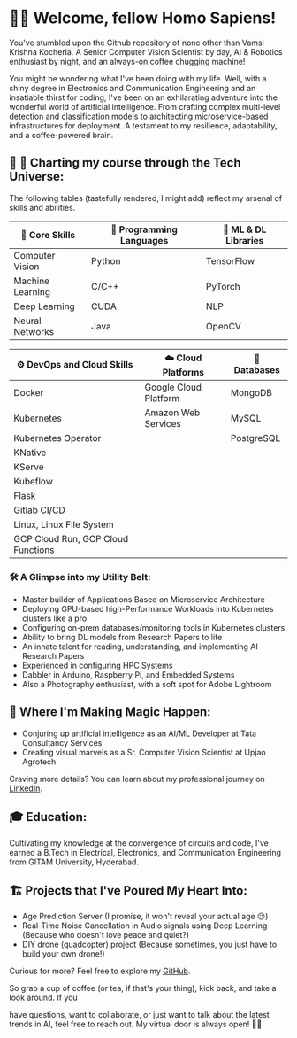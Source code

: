 # 👋👋 Welcome, fellow Homo Sapiens! 

You've stumbled upon the Github repository of none other than Vamsi Krishna Kocherla. A Senior Computer Vision Scientist by day, AI & Robotics enthusiast by night, and an always-on coffee chugging machine!

You might be wondering what I've been doing with my life. Well, with a shiny degree in Electronics and Communication Engineering and an insatiable thirst for coding, I've been on an exhilarating adventure into the wonderful world of artificial intelligence. From crafting complex multi-level detection and classification models to architecting microservice-based infrastructures for deployment. A testament to my resilience, adaptability, and a coffee-powered brain.

## 🚀 🌌 Charting my course through the Tech Universe:

The following tables (tastefully rendered, I might add) reflect my arsenal of skills and abilities.

| 💪 Core Skills | 🚀 Programming Languages | 🔮 ML & DL Libraries |
| ----------- | -------------------- | ----------------- |
| Computer Vision | Python | TensorFlow |
| Machine Learning | C/C++ | PyTorch |
| Deep Learning | CUDA | NLP |
| Neural Networks | Java | OpenCV |

| ⚙️ DevOps and Cloud Skills | ☁️ Cloud Platforms | 💽 Databases |
| ----------------------- | -------------- | ---------- |
| Docker | Google Cloud Platform | MongoDB |
| Kubernetes | Amazon Web Services | MySQL |
| Kubernetes Operator |  | PostgreSQL |
| KNative |  |  |
| KServe |  |  |
| Kubeflow |  |  |
| Flask |  |  |
| Gitlab CI/CD |  |  |
| Linux, Linux File System |  |  |
| GCP Cloud Run, GCP Cloud Functions |  |  |

### 🛠️ A Glimpse into my Utility Belt:

- Master builder of Applications Based on Microservice Architecture
- Deploying GPU-based high-Performance Workloads into Kubernetes clusters like a pro
- Configuring on-prem databases/monitoring tools in Kubernetes clusters
- Ability to bring DL models from Research Papers to life
- An innate talent for reading, understanding, and implementing AI Research Papers
- Experienced in configuring HPC Systems
- Dabbler in Arduino, Raspberry Pi, and Embedded Systems
- Also a Photography enthusiast, with a soft spot for Adobe Lightroom

## 🏢  Where I'm Making Magic Happen:

- Conjuring up artificial intelligence as an AI/ML Developer at Tata Consultancy Services
- Creating visual marvels as a Sr. Computer Vision Scientist at Upjao Agrotech

Craving more details? You can learn about my professional journey on [LinkedIn](https://www.linkedin.com/in/vamsi-krishna-kocherla-46941a16a/).

## 🎓 Education:

Cultivating my knowledge at the convergence of circuits and code, I've earned a B.Tech in Electrical, Electronics, and Communication Engineering from GITAM University, Hyderabad.

## 🏗️ Projects that I've Poured My Heart Into:

- Age Prediction Server (I promise, it won't reveal your actual age 😉)
- Real-Time Noise Cancellation in Audio signals using Deep Learning (Because who doesn't love peace and quiet?)
- DIY drone (quadcopter) project (Because sometimes, you just have to build your own drone!)

Curious for more? Feel free to explore my [GitHub](https://github.com/VamsiKrishna1211).

So grab a cup of coffee (or tea, if that's your thing), kick back, and take a look around. If you

 have questions, want to collaborate, or just want to talk about the latest trends in AI, feel free to reach out. My virtual door is always open! 👋👋